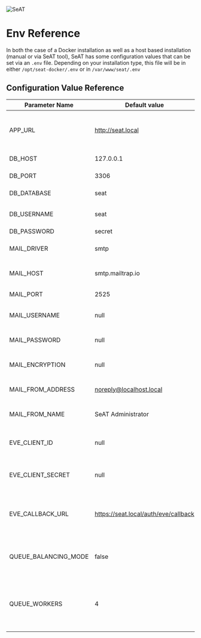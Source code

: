 ![SeAT](https://i.imgur.com/aPPOxSK.png)

# Env Reference

In both the case of a Docker installation as well as a host based installation (manual or via SeAT tool), SeAT has some configuration values that can be set via an `.env` file. Depending on your installation type, this file will be in either `/opt/seat-docker/.env` or in `/var/www/seat/.env`

## Configuration Value Reference

| Parameter Name | Default value | Description |
|-------------------|--------------------------------------|---------------------------------------------------------------------------------------------------------------------------------------------------------------------|
| APP_URL | http://seat.local | This is the public address where SeAT instance is reachable. That should match with the `EVE_CALLBACK_URL` without `/auth/eve/callback` suffix |
| DB_HOST | 127.0.0.1 | This is the IP or domain from your SQL Server. |
| DB_PORT | 3306 | This is the port used by your SQL Server to receive query. |
| DB_DATABASE | seat | This is the name for your SeAT database. |
| DB_USERNAME | seat | This is the user which is granted to the SeAT database from SeAT server. |
| DB_PASSWORD | secret | This is the user password |
| MAIL_DRIVER | smtp | This is the driver used to send mail. It will be covered in a dedicated article. |
| MAIL_HOST | smtp.mailtrap.io | This is driver mail hostname. It will be covered in a dedicated article. |
| MAIL_PORT | 2525 | This is the driver mail port. It will be covered in a dedicated article. |
| MAIL_USERNAME | null | This is the driver mail username. It will be covered in a dedicated article. |
| MAIL_PASSWORD | null | This is the driver mail password. It will be covered in a dedicated article. |
| MAIL_ENCRYPTION | null | This is the driver mail encryption. It will be covered in a dedicated article. |
| MAIL_FROM_ADDRESS | noreply@localhost.local | This is the mail address which the user will chown when he will receive mail from SeAT. |
| MAIL_FROM_NAME | SeAT Administrator | This is the name which the user will chown when he will receive mail from SeAT. |
| EVE_CLIENT_ID | null | This is the EVE Application Client ID you'll get when you created an application over https://developers.eveonline.com |
| EVE_CLIENT_SECRET | null | This is the EVE Application Client Secret you'll get when you created an application over https://developers.eveonline.com |
| EVE_CALLBACK_URL | https://seat.local/auth/eve/callback | This is the EVE Application Callback URL you filled when you created an application over https://developers.eveonline.com. You should have only to fix `seat.local` |
| QUEUE_BALANCING_MODE | false | Determine the workers balancing mode used by the Jobs Manager. Value can be `false`, `auto` or `simple`. See [official Laravel documentation](https://laravel.com/docs/5.8/horizon#balance-options) for more details |
| QUEUE_WORKERS | 4 | Determine the amount of worker which have to be spawn to process jobs over all queues. In `auto` and `simple` balancing, this value cannot be lower than `4` as it's correspond to the available queues. |

